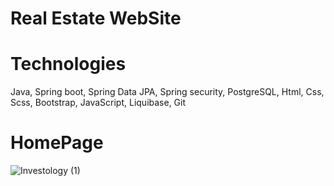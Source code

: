 # Real Estate WebSite
# Technologies
Java, Spring boot,  Spring Data JPA, Spring security, PostgreSQL, Html, Css, Scss, Bootstrap, JavaScript, Liquibase, Git 
# HomePage
![Investology (1)](https://user-images.githubusercontent.com/110290450/205738972-e1da25b8-b688-45c7-ad41-b90a55e1841d.png)

